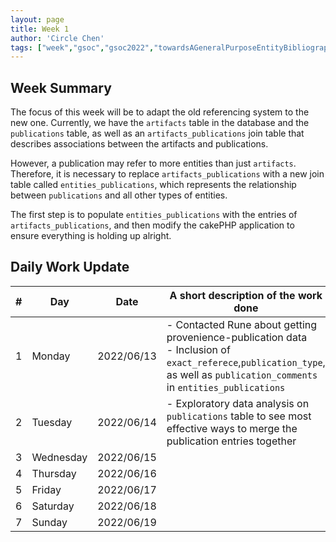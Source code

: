 ```yaml
---
layout: page
title: Week 1
author: 'Circle Chen'
tags: ["week","gsoc","gsoc2022","towardsAGeneralPurposeEntityBibliographyLinkingSystem","week#1","eval#1"]
---
```


## Week Summary

The focus of this week will be to adapt the old referencing system to the new one. Currently, we have the ``artifacts`` table in the database and the ``publications`` table, as well as an ``artifacts_publications`` join table that describes associations between the artifacts and publications.

However, a publication may refer to more entities than just ``artifacts``. Therefore, it is necessary to replace ``artifacts_publications`` with a new join table called ``entities_publications``, which represents the relationship between ``publications`` and all other types of entities.

The first step is to populate ``entities_publications`` with the entries of ``artifacts_publications``, and then modify the cakePHP application to ensure everything is holding up alright.

## Daily Work Update

|\#|Day|Date|A short description of the work done|  
|---	|---	|---	|---	|  
|1   	| Monday 	|   2022/06/13	| - Contacted Rune about getting provenience-publication data <br/> - Inclusion of ``exact_referece``,``publication_type``, as well as ``publication_comments`` in ``entities_publications`` |  
|2   	| Tuesday  	|   2022/06/14	| - Exploratory data analysis on ``publications`` table to see most effective ways to merge the publication entries together	|  
|3   	| Wednesday |  2022/06/15 	|  |  
|4   	| Thursday  |   2022/06/16	|  |  
|5   	| Friday  	|   2022/06/17	|  |  
|6   	| Saturday  |  2022/06/18	|  |  
|7   	| Sunday  	|   2022/06/19	|  |  
